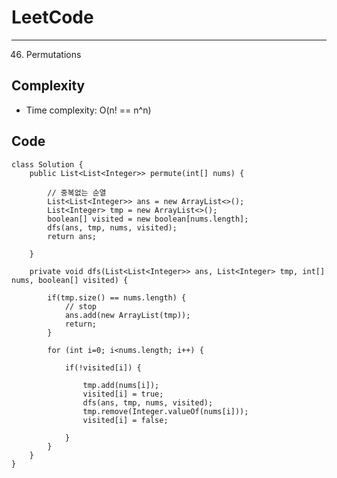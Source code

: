 [//]: # (# Intuition)
<!-- Describe your first thoughts on how to solve this problem. -->


# LeetCode
___
46. Permutations

[//]: # (## Approach)

[//]: # (<!-- Describe your approach to solving the problem. -->)


## Complexity

- Time complexity: O(n! == n^n)

[//]: # (<!-- Add your time complexity here, e.g. $$O&#40;n&#41;$$ -->)

[//]: # ()
[//]: # ([//]: # &#40;- Space complexity:&#41;)
[//]: # (<!-- Add your space complexity here, e.g. $$O&#40;n&#41;$$ -->)

## Code
```
class Solution {
    public List<List<Integer>> permute(int[] nums) {
        
        // 중복없는 순열
        List<List<Integer>> ans = new ArrayList<>();
        List<Integer> tmp = new ArrayList<>();
        boolean[] visited = new boolean[nums.length];
        dfs(ans, tmp, nums, visited);
        return ans;
        
    }

    private void dfs(List<List<Integer>> ans, List<Integer> tmp, int[] nums, boolean[] visited) {
        
        if(tmp.size() == nums.length) {
            // stop
            ans.add(new ArrayList(tmp));
            return;
        }

        for (int i=0; i<nums.length; i++) {

            if(!visited[i]) {

                tmp.add(nums[i]);
                visited[i] = true;
                dfs(ans, tmp, nums, visited);
                tmp.remove(Integer.valueOf(nums[i]));
                visited[i] = false;

            }
        }
    }
}
```